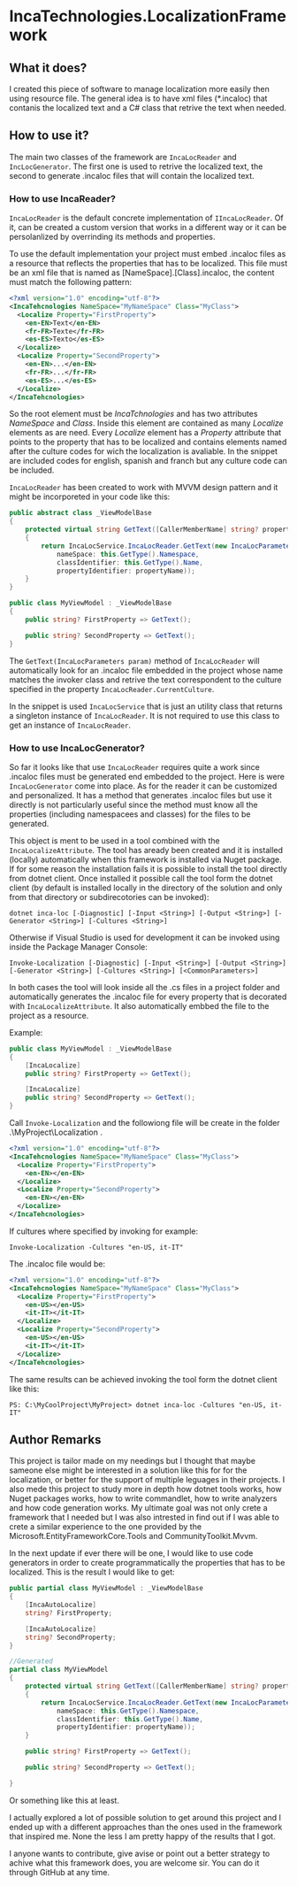 # IncaTechnologies.LocalizationFramework

## What it does?

I created this piece of software to manage localization more easily then using resource file.
The general idea is to have xml files (*.incaloc) that contanis the localized text and a C# class that retrive the text when needed.

## How to use it?

The main two classes of the framework are `IncaLocReader` and `IncLocGenerator`. The first one is used to retrive the localized text, the second to generate .incaloc files that will contain the localized text.

### How to use IncaReader?

`IncaLocReader` is the default concrete implementation of `IIncaLocReader`. Of it, can be created a custom version that works in a different way or it can be persolanlized by overrinding its methods and properties.

To use the default implementation your project must embed .incaloc files as a resource that reflects the properties that has to be localized. This file must be an xml file that is named as [NameSpace].[Class].incaloc, the content must match the following pattern:

```xml
<?xml version="1.0" encoding="utf-8"?>
<IncaTehcnologies NameSpace="MyNameSpace" Class="MyClass">
  <Localize Property="FirstProperty">
    <en-EN>Text</en-EN>
    <fr-FR>Texte</fr-FR>
    <es-ES>Texto</es-ES>
  </Localize>
  <Localize Property="SecondProperty">
    <en-EN>...</en-EN>
    <fr-FR>...</fr-FR>
    <es-ES>...</es-ES>
  </Localize>
</IncaTehcnologies>
```

So the root element must be *IncaTchnologies* and has two attributes *NameSpace* and *Class*. Inside this element are contained as many *Localize* elements as are need.
Every *Localize* element has a *Property* attribute that points to the property that has to be localized and contains elements named after the culture codes for wich the localization is avaliable.
In the snippet are included codes for english, spanish and franch but any culture code can be included.

`IncaLocReader` has been created to work with MVVM design pattern and it might be incorporeted in your code like this:

```csharp
public abstract class _ViewModelBase
{
    protected virtual string GetText([CallerMemberName] string? propertyName = null)
    {
        return IncaLocService.IncaLocReader.GetText(new IncaLocParameters(
            nameSpace: this.GetType().Namespace,
            classIdentifier: this.GetType().Name,
            propertyIdentifier: propertyName));
    }
}

public class MyViewModel : _ViewModelBase
{
    public string? FirstProperty => GetText();

    public string? SecondProperty => GetText();
}
```

The `GetText(IncaLocParameters param)` method of `IncaLocReader` will automatically look for an .incaloc file embedded in the project whose name matches the invoker class and retrive the text correspondent to the culture specified in the property `IncaLocReader.CurrentCulture`.

In the snippet is used `IncaLocService` that is just an utility class that returns a singleton instance of `IncaLocReader`. It is not required to use this class to get an instance of `IncaLocReader`.  

### How to use IncaLocGenerator?

So far it looks like that use `IncaLocReader` requires quite a work since .incaloc files must be generated end embedded to the project.
Here is were `IncaLocGenerator` come into place. As for the reader it can be customized and personalized.
It has a method that generates .incaloc files but use it directly is not particularly useful since the method must know all the properties (including namespacees and classes) for the files to be generated.

This object is ment to be used in a tool combined with the `IncaLocalizeAttribute`.
The tool has aready been created and it is installed (locally) automatically when this framework is installed via Nuget package. 
If for some reason the installation fails it is possible to install the tool directly from dotnet client.
Once installed it possible call the tool form the dotnet client (by default is installed locally in the directory of the solution and only from that directory or subdirecotories can be invoked):
```
dotnet inca-loc [-Diagnostic] [-Input <String>] [-Output <String>] [-Generator <String>] [-Cultures <String>]
```

Otherwise if Visual Studio is used for development it can be invoked using inside the Package Manager Console:
```
Invoke-Localization [-Diagnostic] [-Input <String>] [-Output <String>] [-Generator <String>] [-Cultures <String>] [<CommonParameters>]
```

In both cases the tool will look inside all the .cs files in a project folder and automatically generates the .incaloc file for every property that is decorated with `IncaLocalizeAttribute`.
It also automatically embbed the file to the project as a resource.

Example:
```csharp
public class MyViewModel : _ViewModelBase
{
    [IncaLocalize]
    public string? FirstProperty => GetText();

    [IncaLocalize]
    public string? SecondProperty => GetText();
}
```

Call `Invoke-Localization` and the followiong file will be create in the folder .\MyProject\Localization .

```xml
<?xml version="1.0" encoding="utf-8"?>
<IncaTehcnologies NameSpace="MyNameSpace" Class="MyClass">
  <Localize Property="FirstProperty">
    <en-EN></en-EN>
  </Localize>
  <Localize Property="SecondProperty">
    <en-EN></en-EN>
  </Localize>
</IncaTehcnologies>
```

If cultures where specified by invoking for example:

```
Invoke-Localization -Cultures "en-US, it-IT"
```

The .incaloc file would be:
```xml
<?xml version="1.0" encoding="utf-8"?>
<IncaTehcnologies NameSpace="MyNameSpace" Class="MyClass">
  <Localize Property="FirstProperty">
    <en-US></en-US>
    <it-IT></it-IT>
  </Localize>
  <Localize Property="SecondProperty">
    <en-US></en-US>
    <it-IT></it-IT>
  </Localize>
</IncaTehcnologies>
```

The same results can be achieved invoking the tool form the dotnet client like this:
```
PS: C:\MyCoolProject\MyProject> dotnet inca-loc -Cultures "en-US, it-IT"
```

## Author Remarks

This project is tailor made on my needings but I thought that maybe sameone else might be interested in a solution like this for for the localization, or better for the support of multiple leguages in their projects.
I also mede this project to study more in depth how dotnet tools works, how Nuget packages works, how to write commandlet, how to write analyzers and how code generation works.
My ultimate goal was not only crete a framework that I needed but I was also intrested in find out if I was able to crete a similar experience to the one provided by the Microsoft.EntityFrameworkCore.Tools and CommunityToolkit.Mvvm.

In the next update if ever there will be one, I would like to use code generators in order to create programmatically the properties that has to be localized. This is the result I would like to get:
```csharp
public partial class MyViewModel : _ViewModelBase
{
    [IncaAutoLocalize]
    string? FirstProperty;

    [IncaAutoLocalize]
    string? SecondProperty;
}

//Generated
partial class MyViewModel
{
    protected virtual string GetText([CallerMemberName] string? propertyName = null)
    {
        return IncaLocService.IncaLocReader.GetText(new IncaLocParameters(
            nameSpace: this.GetType().Namespace,
            classIdentifier: this.GetType().Name,
            propertyIdentifier: propertyName));
    }

    public string? FirstProperty => GetText();

    public string? SecondProperty => GetText();

}
```
Or something like this at least.

I actually explored a lot of possible solution to get around this project and I ended up with a different approaches than the ones used in the framework that inspired me. 
None the less I am pretty happy of the results that I got.

I anyone wants to contribute, give avise or point out a better strategy to achive what this framework does, you are welcome sir.
You can do it through GitHub at any time.
